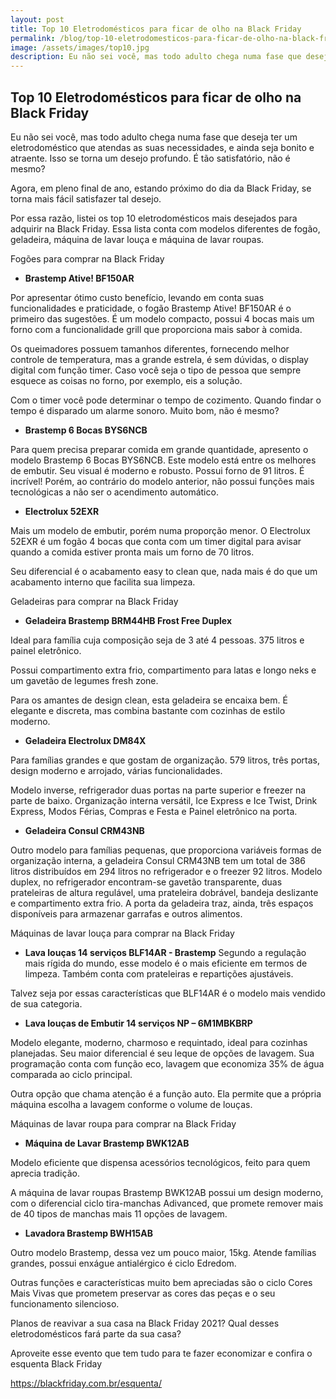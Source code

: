 ```yaml
---
layout: post
title: Top 10 Eletrodomésticos para ficar de olho na Black Friday
permalink: /blog/top-10-eletrodomesticos-para-ficar-de-olho-na-black-friday.html
image: /assets/images/top10.jpg
description: Eu não sei você, mas todo adulto chega numa fase que deseja ter um eletrodoméstico que atendas as suas necessidades, e ainda seja bonito e atraente. Isso se torna um desejo profundo.  É tão satisfatório, não é mesmo? 
---
```



## Top 10 Eletrodomésticos para ficar de olho na Black Friday


Eu não sei você, mas todo adulto chega numa fase que deseja ter um eletrodoméstico que atendas as suas necessidades, e ainda seja bonito e atraente. Isso se torna um desejo profundo.  É tão satisfatório, não é mesmo? 


Agora, em pleno final de ano, estando próximo do dia da Black Friday, se torna mais fácil satisfazer tal desejo.


Por essa razão, listei os top 10 eletrodomésticos mais desejados para adquirir na Black Friday. Essa lista conta com modelos diferentes de fogão, geladeira, máquina de lavar louça e máquina de lavar roupas.


Fogões para comprar na Black Friday 
  - **Brastemp Ative! BF150AR**

Por apresentar ótimo custo benefício, levando em conta suas funcionalidades e praticidade, o fogão Brastemp Ative! BF150AR é o primeiro das sugestões. 
É um modelo compacto, possui 4 bocas mais um forno com a funcionalidade grill que proporciona mais sabor à comida.


Os queimadores possuem tamanhos diferentes, fornecendo melhor controle de temperatura, mas a grande estrela, é sem dúvidas, o display digital com função timer. Caso você seja o tipo de pessoa que sempre esquece as coisas no forno, por exemplo, eis a solução. 


Com o timer você pode determinar o tempo de cozimento. Quando findar o tempo é disparado um alarme sonoro. Muito bom, não é mesmo?


  - **Brastemp 6 Bocas BYS6NCB**


Para quem precisa preparar comida em grande quantidade, apresento o modelo Brastemp 6 Bocas BYS6NCB. Este modelo está entre os melhores de embutir.
Seu visual é moderno e robusto. Possui forno de 91 litros. É incrível! Porém, ao contrário do modelo anterior, não possui funções mais tecnológicas a não ser o acendimento automático. 


  - **Electrolux 52EXR**


Mais um modelo de embutir, porém numa proporção menor. O Electrolux 52EXR é um fogão 4 bocas que conta com um timer digital para avisar quando a comida estiver pronta mais um forno de 70 litros.


Seu diferencial é o acabamento easy to clean que, nada mais é do que um acabamento interno que facilita sua limpeza. 


Geladeiras para comprar na Black Friday 


  - **Geladeira Brastemp BRM44HB Frost Free Duplex**


Ideal para família cuja composição seja de 3 até 4 pessoas. 375 litros e painel eletrônico. 


Possui compartimento extra frio, compartimento para latas e longo neks e um gavetão de legumes fresh zone.


Para os amantes de design clean, esta geladeira se encaixa bem. É elegante e discreta, mas combina bastante com cozinhas de estilo moderno.


  - **Geladeira Electrolux DM84X**


Para famílias grandes e que gostam de organização. 579 litros, três portas, design moderno e arrojado, várias funcionalidades.


Modelo inverse, refrigerador duas portas na parte superior e freezer na parte de baixo. Organização interna versátil, Ice Express e Ice Twist, Drink Express, Modos Férias, Compras e Festa e Painel eletrônico na porta.


  - **Geladeira Consul CRM43NB**


Outro modelo para famílias pequenas, que proporciona variáveis formas de organização interna, a geladeira Consul CRM43NB tem um total de 386 litros distribuídos em 294 litros no refrigerador e o freezer 92 litros.
Modelo duplex, no refrigerador encontram-se gavetão transparente, duas prateleiras de altura regulável, uma prateleira dobrável, bandeja deslizante e compartimento extra frio. A porta da geladeira traz, ainda, três espaços disponíveis para armazenar garrafas e outros alimentos.


Máquinas de lavar louça para comprar na Black Friday


  - **Lava louças 14 serviços BLF14AR - Brastemp**
Segundo a regulação mais rígida do mundo, esse modelo é o mais eficiente em termos de limpeza. Também conta com prateleiras e repartições ajustáveis.


Talvez seja por essas características que BLF14AR é o modelo mais vendido de sua categoria. 


  - **Lava louças de Embutir 14 serviços NP – 6M1MBKBRP**


Modelo elegante, moderno, charmoso e requintado, ideal para cozinhas planejadas. Seu maior diferencial é seu leque de opções de lavagem. Sua programação conta com função eco, lavagem que economiza 35% de água comparada ao ciclo principal.


Outra opção que chama atenção é a função auto. Ela permite que a própria máquina escolha a lavagem conforme o volume de louças. 


Máquinas de lavar roupa para comprar na Black Friday 

  - **Máquina de Lavar Brastemp BWK12AB**


Modelo eficiente que dispensa acessórios tecnológicos, feito para quem aprecia tradição. 


A máquina de lavar roupas Brastemp BWK12AB possui um design moderno, com o diferencial ciclo tira-manchas Adivanced, que promete remover mais de 40 tipos de manchas mais 11 opções de lavagem.


  - **Lavadora Brastemp BWH15AB**


Outro modelo Brastemp, dessa vez um pouco maior, 15kg. Atende famílias grandes, possui enxágue antialérgico é ciclo Edredom.


Outras funções e características muito bem apreciadas são o ciclo Cores Mais Vivas que prometem preservar as cores das peças e o seu funcionamento silencioso. 


Planos de reavivar a sua casa na Black Friday 2021? Qual desses eletrodomésticos fará parte da sua casa?


Aproveite esse evento que tem tudo para te fazer economizar e confira o esquenta Black Friday 

https://blackfriday.com.br/esquenta/

